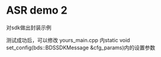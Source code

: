 # ASR demo 2



对sdk做出封装示例



测试成功后，可以修改 yours_main.cpp 内static void set_config(bds::BDSSDKMessage &cfg_params)内的设置参数
